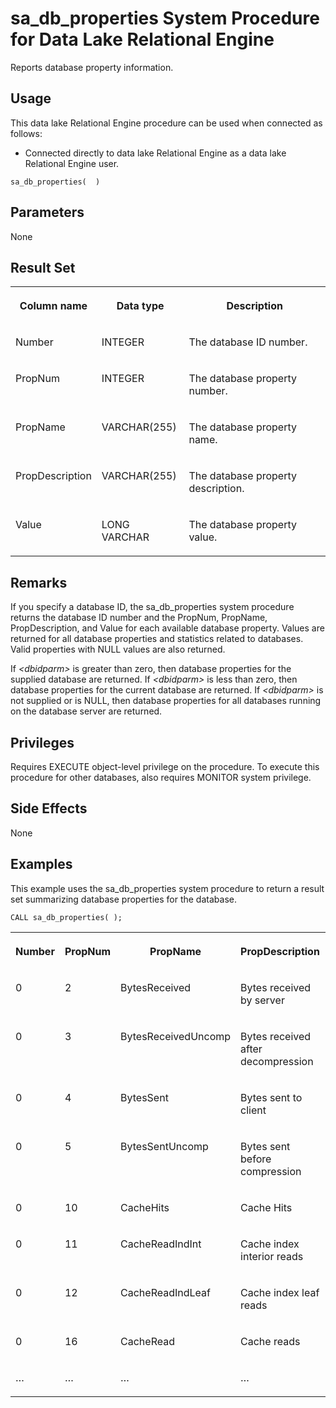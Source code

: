 <!-- loio3be58d086c5f1014925bf0cfadeb33ef -->

# sa\_db\_properties System Procedure for Data Lake Relational Engine

Reports database property information.



<a name="loio3be58d086c5f1014925bf0cfadeb33ef__section_idn_b13_b4b"/>

## Usage

This data lake Relational Engine procedure can be used when connected as follows:

-   Connected directly to data lake Relational Engine as a data lake Relational Engine user.



```
sa_db_properties(  )
```



## Parameters

None



## Result Set


<table>
<tr>
<th valign="top">

Column name

</th>
<th valign="top">

Data type

</th>
<th valign="top">

Description

</th>
</tr>
<tr>
<td valign="top">

Number

</td>
<td valign="top">

INTEGER

</td>
<td valign="top">

The database ID number.

</td>
</tr>
<tr>
<td valign="top">

PropNum

</td>
<td valign="top">

INTEGER

</td>
<td valign="top">

The database property number.

</td>
</tr>
<tr>
<td valign="top">

PropName

</td>
<td valign="top">

VARCHAR\(255\)

</td>
<td valign="top">

The database property name.

</td>
</tr>
<tr>
<td valign="top">

PropDescription

</td>
<td valign="top">

VARCHAR\(255\)

</td>
<td valign="top">

The database property description.

</td>
</tr>
<tr>
<td valign="top">

Value

</td>
<td valign="top">

LONG VARCHAR

</td>
<td valign="top">

The database property value.

</td>
</tr>
</table>



## Remarks

If you specify a database ID, the sa\_db\_properties system procedure returns the database ID number and the PropNum, PropName, PropDescription, and Value for each available database property. Values are returned for all database properties and statistics related to databases. Valid properties with NULL values are also returned.

If *<dbidparm\>* is greater than zero, then database properties for the supplied database are returned. If *<dbidparm\>* is less than zero, then database properties for the current database are returned. If *<dbidparm\>* is not supplied or is NULL, then database properties for all databases running on the database server are returned.



## Privileges

Requires EXECUTE object-level privilege on the procedure. To execute this procedure for other databases, also requires MONITOR system privilege.



## Side Effects

None



## Examples

This example uses the sa\_db\_properties system procedure to return a result set summarizing database properties for the database.

```
CALL sa_db_properties( );
```


<table>
<tr>
<th valign="top">

Number

</th>
<th valign="top">

PropNum

</th>
<th valign="top">

PropName

</th>
<th valign="top">

PropDescription

</th>
<th valign="top">

Value

</th>
</tr>
<tr>
<td valign="top">

0

</td>
<td valign="top">

2

</td>
<td valign="top">

BytesReceived

</td>
<td valign="top">

Bytes received by server

</td>
<td valign="top">

82369619

</td>
</tr>
<tr>
<td valign="top">

0

</td>
<td valign="top">

3

</td>
<td valign="top">

BytesReceivedUncomp

</td>
<td valign="top">

Bytes received after decompression

</td>
<td valign="top">

82369619

</td>
</tr>
<tr>
<td valign="top">

0

</td>
<td valign="top">

4

</td>
<td valign="top">

BytesSent

</td>
<td valign="top">

Bytes sent to client

</td>
<td valign="top">

182649602

</td>
</tr>
<tr>
<td valign="top">

0

</td>
<td valign="top">

5

</td>
<td valign="top">

BytesSentUncomp

</td>
<td valign="top">

Bytes sent before compression

</td>
<td valign="top">

182649602

</td>
</tr>
<tr>
<td valign="top">

0

</td>
<td valign="top">

10

</td>
<td valign="top">

CacheHits

</td>
<td valign="top">

Cache Hits

</td>
<td valign="top">

143588940

</td>
</tr>
<tr>
<td valign="top">

0

</td>
<td valign="top">

11

</td>
<td valign="top">

CacheReadIndInt

</td>
<td valign="top">

Cache index interior reads

</td>
<td valign="top">

5334621

</td>
</tr>
<tr>
<td valign="top">

0

</td>
<td valign="top">

12

</td>
<td valign="top">

CacheReadIndLeaf

</td>
<td valign="top">

Cache index leaf reads

</td>
<td valign="top">

31752948

</td>
</tr>
<tr>
<td valign="top">

0

</td>
<td valign="top">

16

</td>
<td valign="top">

CacheRead

</td>
<td valign="top">

Cache reads

</td>
<td valign="top">

143596017

</td>
</tr>
<tr>
<td valign="top">

…

</td>
<td valign="top">

…

</td>
<td valign="top">

…

</td>
<td valign="top">

…

</td>
<td valign="top">

…

</td>
</tr>
</table>

